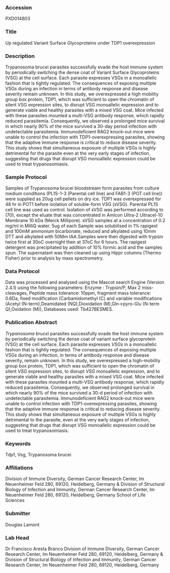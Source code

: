 ### Accession
PXD014803

### Title
Up regulated Variant Surface Glycoproteins under TDP1 overexpression

### Description
Trypanosoma brucei parasites successfully evade the host immune system by periodically switching the dense coat of Variant Surface Glycoproteins (VSG) at the cell surface. Each parasite expresses VSGs in a monoallelic fashion that is tightly regulated. The consequences of exposing multiple VSGs during an infection in terms of antibody response and disease severity remain unknown. In this study, we overexpressed a high mobility group box protein, TDP1, which was sufficient to open the chromatin of silent VSG expression sites, to disrupt VSG monoallelic expression and to generate viable and healthy parasites with a mixed VSG coat. Mice infected with these parasites mounted a multi-VSG antibody response, which rapidly reduced parasitemia. Consequently, we observed a prolonged mice survival in which nearly 90% of the mice survived a 30-day period infection with undetectable parasitemia. Immunodeficient RAG2 knock-out mice were unable to control the infection with TDP1-overexpressing parasites, showing that the adaptive immune response is critical to reduce disease severity. This study shows that simultaneous exposure of multiple VSGs is highly detrimental for the parasite even at the very early stages of infection, suggesting that drugs that disrupt VSG monoallelic expression could be used to treat trypanosomiasis.

### Sample Protocol
Samples of Trypanosoma brucei bloodstream form parasites from culture medium conditions (PL1S-1-3 (Parental cell line) and FAB1-3 (POT cell line)) were supplied as 20ug cell pellets on dry ice. TDP1 was overexpressed for 48 hr in POT1 before isolation of soluble-form VSG (sVSG). Parental PL1S cell line was used as control. Isolation of sVSG was performed according to (70), except the eluate that was concentrated in Amicon Ultra-2 Ultracel-10 Membrane 10 kDa (Merck Millipore). sVSG samples at a concentration of 0.2 mg/ml in MilliQ water. 5ug of each Sample was solubilised in 1% rapigest and 100mM ammonium bicarbonate, reduced and alkylated using 10mm DTT and alkylated with 50Mm IAA.Samples were then digested with trypsin twice first at 30oC overnight then at 37oC for 6 hours. The rapigest detergent was precipitated by addition of 10% formic acid and the samples spun. The supernatant was then cleaned up using Hippr columns (Thermo Fisher) prior to analysis by mass spectrometry.

### Data Protocol
Data was processed and analysed using the Mascot search Engine (Version 2.4.1) using the following parameters: Enzyme : Trypsin/P, Max 2 miss-cleavages, Peptide mass tolerance: 10ppm, fragment mass tolerance: 0.6Da, fixed modification (Carbamidomethyl (C) and variable modifications (Acetyl (N-term),Deamidated (NQ),Dioxidation (M),Gln->pyro-Glu (N-term Q),Oxidation (M)), Databases used:  Tb427BESMES.

### Publication Abstract
<i>Trypanosoma brucei</i> parasites successfully evade the host immune system by periodically switching the dense coat of variant surface glycoprotein (VSG) at the cell surface. Each parasite expresses <i>VSGs</i> in a monoallelic fashion that is tightly regulated. The consequences of exposing multiple VSGs during an infection, in terms of antibody response and disease severity, remain unknown. In this study, we overexpressed a high-mobility group box protein, TDP1, which was sufficient to open the chromatin of silent <i>VSG</i> expression sites, to disrupt <i>VSG</i> monoallelic expression, and to generate viable and healthy parasites with a mixed VSG coat. Mice infected with these parasites mounted a multi-VSG antibody response, which rapidly reduced parasitemia. Consequently, we observed prolonged survival in which nearly 90% of the mice survived a 30-d period of infection with undetectable parasitemia. Immunodeficient RAG2 knock-out mice were unable to control infection with TDP1-overexpressing parasites, showing that the adaptive immune response is critical to reducing disease severity. This study shows that simultaneous exposure of multiple VSGs is highly detrimental to the parasite, even at the very early stages of infection, suggesting that drugs that disrupt VSG monoallelic expression could be used to treat trypanosomiasis.

### Keywords
Tdp1, Vsg, Trypanosoma brucei

### Affiliations
Division of Immune Diversity, German Cancer Research Center, Im Neuenheimer Feld 280, 69120, Heidelberg, Germany & Division of Structural Biology of Infection and Immunity, German Cancer Research Center, Im Neuenheimer Feld 280, 69120, Heidelberg, Germany
School of Life Sciences

### Submitter
Douglas Lamont

### Lab Head
Dr Francisco Aresta Branco
Division of Immune Diversity, German Cancer Research Center, Im Neuenheimer Feld 280, 69120, Heidelberg, Germany & Division of Structural Biology of Infection and Immunity, German Cancer Research Center, Im Neuenheimer Feld 280, 69120, Heidelberg, Germany


